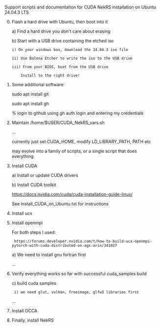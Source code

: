 Support scripts and documentation for CUDA NekRS installation on Ubuntu 24.04.3 LTS

0) Flash a hard drive with Ubuntu, then boot into it

   a) Find a hard drive you don't care about erasing

   b) Start with a USB drive containing the etched iso

       i) On your windows box, download the 24.04.3 iso file

       ii) Use Balena Etcher to write the iso to the USB drive

       iii) From your BIOS, boot from the USB drive

           Install to the right drive!

1) Some additional software:

    sudo apt install git

    sudo apt install gh

    % login to github using gh auth login and entering my credentials   
   
3) Maintain /home/$USER/CUDA_NekRS_vars.sh

    ... 
    
    currently just set CUDA_HOME, modify LD_LIBRARY_PATH, PATH etc

    may evolve into a family of scripts, or a single script that does everything

4) Install CUDA

    a) Install or update CUDA drivers

    b) Install CUDA toolkit

    https://docs.nvidia.com/cuda/cuda-installation-guide-linux/

    See Install_CUDA_on_Ubuntu.txt for instructions

5) Install ucx

6) Install openmpi

    For both steps I used:

        https://forums.developer.nvidia.com/t/how-to-build-ucx-openmpi-pytorch-with-cuda-distributed-on-agx-orin/341027


    a) We need to install gnu fortran first

    ...

7) Verify everything works so far with successful cuda_samples build

    c) build cuda samples
        
        i) we need glut, vulkan, freeimage, glfw3 libraries first

    ...

8) Install OCCA


9) Finally, install NekRS

